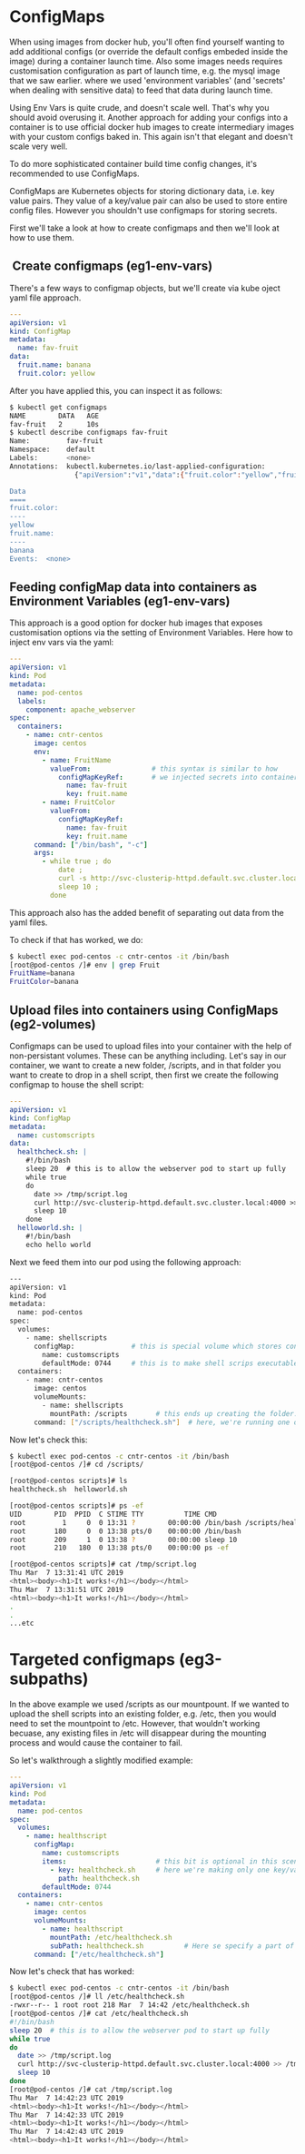 # ConfigMaps

When using images from docker hub, you'll often find yourself wanting to add additional configs (or override the default configs embeded inside the image) during a container launch time. Also some images needs requires customisation configuration as part of launch time, e.g. the mysql image that we saw earlier. where we used 'environment variables' (and 'secrets' when dealing with sensitive data) to feed that data during launch time.

Using Env Vars is quite crude, and doesn't scale well. That's why you should avoid overusing it. Another approach for adding your configs into a container is to use official docker hub images to create intermediary images with your custom configs baked in. This again isn't that elegant and doesn't scale very well.


To do more sophisticated container build time config changes, it's recommended to use ConfigMaps. 

ConfigMaps are Kubernetes objects for storing dictionary data, i.e. key value pairs. They value of a key/value pair can also be used to store entire config files. However you shouldn't use configmaps for storing secrets.

First we'll take a look at how to create configmaps and then we'll look at how to use them. 




##  Create configmaps (eg1-env-vars)

There's a few ways to configmap objects, but we'll create via kube oject yaml file approach.


```yaml
---
apiVersion: v1
kind: ConfigMap
metadata:
  name: fav-fruit
data:
  fruit.name: banana
  fruit.color: yellow
```

After you have applied this, you can inspect it as follows:

```bash
$ kubectl get configmaps
NAME        DATA   AGE
fav-fruit   2      10s
$ kubectl describe configmaps fav-fruit
Name:         fav-fruit
Namespace:    default
Labels:       <none>
Annotations:  kubectl.kubernetes.io/last-applied-configuration:
                {"apiVersion":"v1","data":{"fruit.color":"yellow","fruit.name":"banana"},"kind":"ConfigMap","metadata":{"annotations":{},"name":"fav-fruit...

Data
====
fruit.color:
----
yellow
fruit.name:
----
banana
Events:  <none>
```


## Feeding configMap data into containers as Environment Variables (eg1-env-vars)


This approach is a good option for docker hub images that exposes customisation options via the setting of Environment Variables. Here how to inject env vars via the yaml:

```yaml
---
apiVersion: v1
kind: Pod
metadata:
  name: pod-centos
  labels:
    component: apache_webserver
spec: 
  containers:
    - name: cntr-centos
      image: centos
      env:
        - name: FruitName
          valueFrom:               # this syntax is similar to how
            configMapKeyRef:       # we injected secrets into containers
              name: fav-fruit
              key: fruit.name
        - name: FruitColor
          valueFrom:
            configMapKeyRef:
              name: fav-fruit
              key: fruit.name
      command: ["/bin/bash", "-c"]
      args:
        - while true ; do
            date ;
            curl -s http://svc-clusterip-httpd.default.svc.cluster.local:4000 ;
            sleep 10 ;
          done
```

This approach also has the added benefit of separating out data from the yaml files. 


To check if that has worked, we do:

```bash
$ kubectl exec pod-centos -c cntr-centos -it /bin/bash
[root@pod-centos /]# env | grep Fruit
FruitName=banana
FruitColor=banana
```

## Upload files into containers using ConfigMaps (eg2-volumes)

Configmaps can be used to upload files into your container with the help of non-persistant volumes. These can be anything including. Let's say in our container, we want to create a new folder, /scripts, and in that folder you want to create to drop in a shell script, then first we create the following configmap to house the shell script: 

```yaml
---
apiVersion: v1
kind: ConfigMap
metadata:
  name: customscripts
data:
  healthcheck.sh: |
    #!/bin/bash
    sleep 20  # this is to allow the webserver pod to start up fully
    while true
    do
      date >> /tmp/script.log
      curl http://svc-clusterip-httpd.default.svc.cluster.local:4000 >> /tmp/script.log
      sleep 10
    done
  helloworld.sh: |
    #!/bin/bash
    echo hello world
```

Next we feed them into our pod using the following approach:


```bash
---
apiVersion: v1
kind: Pod
metadata:
  name: pod-centos
spec: 
  volumes:
    - name: shellscripts
      configMap:              # this is special volume which stores content of configmaps.
        name: customscripts
        defaultMode: 0744     # this is to make shell scrips executable
  containers:
    - name: cntr-centos
      image: centos
      volumeMounts:
        - name: shellscripts
          mountPath: /scripts       # this ends up creating the folder. 
      command: ["/scripts/healthcheck.sh"]  # here, we're running one of the scripts that we injected in. 
```

Now let's check this:


```bash
$ kubectl exec pod-centos -c cntr-centos -it /bin/bash
[root@pod-centos /]# cd /scripts/

[root@pod-centos scripts]# ls
healthcheck.sh  helloworld.sh

[root@pod-centos scripts]# ps -ef 
UID        PID  PPID  C STIME TTY          TIME CMD
root         1     0  0 13:31 ?        00:00:00 /bin/bash /scripts/healthcheck.sh
root       180     0  0 13:38 pts/0    00:00:00 /bin/bash
root       209     1  0 13:38 ?        00:00:00 sleep 10
root       210   180  0 13:38 pts/0    00:00:00 ps -ef

[root@pod-centos scripts]# cat /tmp/script.log 
Thu Mar  7 13:31:41 UTC 2019
<html><body><h1>It works!</h1></body></html>
Thu Mar  7 13:31:51 UTC 2019
<html><body><h1>It works!</h1></body></html>
.
.
...etc
```

# Targeted configmaps (eg3-subpaths)

In the above example we used /scripts as our mountpount. If we wanted to upload the shell scripts into an existing folder, e.g. /etc, then you would need to set the mountpoint to /etc. However, that wouldn't working becuase, any existing files in /etc will disappear during the mounting process and would cause the container to fail.



So let's walkthrough a slightly modified example:

```yaml
---
apiVersion: v1
kind: Pod
metadata:
  name: pod-centos
spec: 
  volumes:
    - name: healthscript
      configMap:
        name: customscripts
        items:                      # this bit is optional in this scenario
          - key: healthcheck.sh     # here we're making only one key/value aviable inside the volume
            path: healthcheck.sh
        defaultMode: 0744
  containers:
    - name: cntr-centos
      image: centos
      volumeMounts:
        - name: healthscript
          mountPath: /etc/healthcheck.sh
          subPath: healthcheck.sh          # Here se specify a part of the volume 
      command: ["/etc/healthcheck.sh"]
```

Now let's check that has worked:


```bash
$ kubectl exec pod-centos -c cntr-centos -it /bin/bash
[root@pod-centos /]# ll /etc/healthcheck.sh 
-rwxr--r-- 1 root root 218 Mar  7 14:42 /etc/healthcheck.sh
[root@pod-centos /]# cat /etc/healthcheck.sh 
#!/bin/bash
sleep 20  # this is to allow the webserver pod to start up fully
while true
do
  date >> /tmp/script.log
  curl http://svc-clusterip-httpd.default.svc.cluster.local:4000 >> /tmp/script.log
  sleep 10
done
[root@pod-centos /]# cat /tmp/script.log 
Thu Mar  7 14:42:23 UTC 2019
<html><body><h1>It works!</h1></body></html>
Thu Mar  7 14:42:33 UTC 2019
<html><body><h1>It works!</h1></body></html>
Thu Mar  7 14:42:43 UTC 2019
<html><body><h1>It works!</h1></body></html>

```